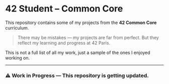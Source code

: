 # 42 Student – Common Core

This repository contains some of my projects from the **42 Common Core** curriculum.

> There may be mistakes — my projects are far from perfect. 
> But they reflect my learning and progress at 42 Paris.

This is not a full list of all my work, just a sample of the ones I enjoyed working on.

---

### ⚠️ Work in Progress — This repository is getting updated.
